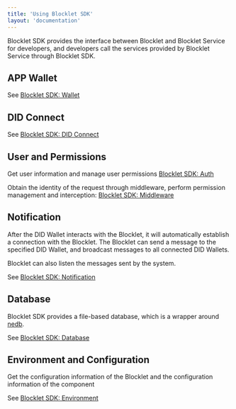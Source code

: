 ```yaml
---
title: 'Using Blocklet SDK'
layout: 'documentation'
---
```


Blocklet SDK provides the interface between Blocklet and Blocklet Service for developers, and developers call the services provided by Blocklet Service through Blocklet SDK.

## APP Wallet

See [Blocklet SDK: Wallet](/apis/blocklet-sdk#Wallet)

## DID Connect

See [Blocklet SDK: DID Connect](/apis/blocklet-sdk#DID%20Connect)

## User and Permissions

Get user information and manage user permissions [Blocklet SDK: Auth](/apis/blocklet-sdk#Auth)

Obtain the identity of the request through middleware, perform permission management and interception: [Blocklet SDK: Middleware](/apis/blocklet-sdk#Middleware)

## Notification

After the DID Wallet interacts with the Blocklet, it will automatically establish a connection with the Blocklet. The Blocklet can send a message to the specified DID Wallet, and broadcast messages to all connected DID Wallets.

Blocklet can also listen the messages sent by the system.

See [Blocklet SDK: Notification](/apis/blocklet-sdk#Notification)

## Database

Blocklet SDK provides a file-based database, which is a wrapper around [nedb](https://www.github.com/Arcblock/nedb).

See [Blocklet SDK: Database](/apis/blocklet-sdk#Database)

## Environment and Configuration

Get the configuration information of the Blocklet and the configuration information of the component

See [Blocklet SDK: Environment](/apis/blocklet-sdk#Environment)
